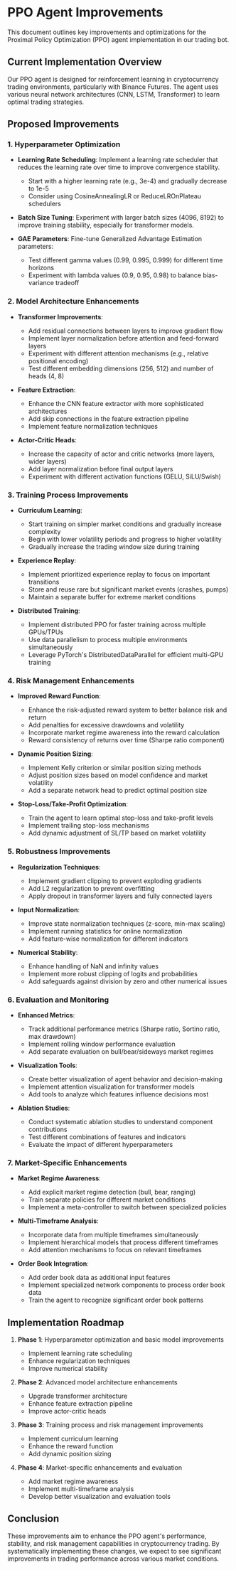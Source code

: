 # PPO Agent Improvements

This document outlines key improvements and optimizations for the Proximal Policy Optimization (PPO) agent implementation in our trading bot.

## Current Implementation Overview

Our PPO agent is designed for reinforcement learning in cryptocurrency trading environments, particularly with Binance Futures. The agent uses various neural network architectures (CNN, LSTM, Transformer) to learn optimal trading strategies.

## Proposed Improvements

### 1. Hyperparameter Optimization

- **Learning Rate Scheduling**: Implement a learning rate scheduler that reduces the learning rate over time to improve convergence stability.
  - Start with a higher learning rate (e.g., 3e-4) and gradually decrease to 1e-5
  - Consider using CosineAnnealingLR or ReduceLROnPlateau schedulers

- **Batch Size Tuning**: Experiment with larger batch sizes (4096, 8192) to improve training stability, especially for transformer models.

- **GAE Parameters**: Fine-tune Generalized Advantage Estimation parameters:
  - Test different gamma values (0.99, 0.995, 0.999) for different time horizons
  - Experiment with lambda values (0.9, 0.95, 0.98) to balance bias-variance tradeoff

### 2. Model Architecture Enhancements

- **Transformer Improvements**:
  - Add residual connections between layers to improve gradient flow
  - Implement layer normalization before attention and feed-forward layers
  - Experiment with different attention mechanisms (e.g., relative positional encoding)
  - Test different embedding dimensions (256, 512) and number of heads (4, 8)

- **Feature Extraction**:
  - Enhance the CNN feature extractor with more sophisticated architectures
  - Add skip connections in the feature extraction pipeline
  - Implement feature normalization techniques

- **Actor-Critic Heads**:
  - Increase the capacity of actor and critic networks (more layers, wider layers)
  - Add layer normalization before final output layers
  - Experiment with different activation functions (GELU, SiLU/Swish)

### 3. Training Process Improvements

- **Curriculum Learning**:
  - Start training on simpler market conditions and gradually increase complexity
  - Begin with lower volatility periods and progress to higher volatility
  - Gradually increase the trading window size during training

- **Experience Replay**:
  - Implement prioritized experience replay to focus on important transitions
  - Store and reuse rare but significant market events (crashes, pumps)
  - Maintain a separate buffer for extreme market conditions

- **Distributed Training**:
  - Implement distributed PPO for faster training across multiple GPUs/TPUs
  - Use data parallelism to process multiple environments simultaneously
  - Leverage PyTorch's DistributedDataParallel for efficient multi-GPU training

### 4. Risk Management Enhancements

- **Improved Reward Function**:
  - Enhance the risk-adjusted reward system to better balance risk and return
  - Add penalties for excessive drawdowns and volatility
  - Incorporate market regime awareness into the reward calculation
  - Reward consistency of returns over time (Sharpe ratio component)

- **Dynamic Position Sizing**:
  - Implement Kelly criterion or similar position sizing methods
  - Adjust position sizes based on model confidence and market volatility
  - Add a separate network head to predict optimal position size

- **Stop-Loss/Take-Profit Optimization**:
  - Train the agent to learn optimal stop-loss and take-profit levels
  - Implement trailing stop-loss mechanisms
  - Add dynamic adjustment of SL/TP based on market volatility

### 5. Robustness Improvements

- **Regularization Techniques**:
  - Implement gradient clipping to prevent exploding gradients
  - Add L2 regularization to prevent overfitting
  - Apply dropout in transformer layers and fully connected layers

- **Input Normalization**:
  - Improve state normalization techniques (z-score, min-max scaling)
  - Implement running statistics for online normalization
  - Add feature-wise normalization for different indicators

- **Numerical Stability**:
  - Enhance handling of NaN and infinity values
  - Implement more robust clipping of logits and probabilities
  - Add safeguards against division by zero and other numerical issues

### 6. Evaluation and Monitoring

- **Enhanced Metrics**:
  - Track additional performance metrics (Sharpe ratio, Sortino ratio, max drawdown)
  - Implement rolling window performance evaluation
  - Add separate evaluation on bull/bear/sideways market regimes

- **Visualization Tools**:
  - Create better visualization of agent behavior and decision-making
  - Implement attention visualization for transformer models
  - Add tools to analyze which features influence decisions most

- **Ablation Studies**:
  - Conduct systematic ablation studies to understand component contributions
  - Test different combinations of features and indicators
  - Evaluate the impact of different hyperparameters

### 7. Market-Specific Enhancements

- **Market Regime Awareness**:
  - Add explicit market regime detection (bull, bear, ranging)
  - Train separate policies for different market conditions
  - Implement a meta-controller to switch between specialized policies

- **Multi-Timeframe Analysis**:
  - Incorporate data from multiple timeframes simultaneously
  - Implement hierarchical models that process different timeframes
  - Add attention mechanisms to focus on relevant timeframes

- **Order Book Integration**:
  - Add order book data as additional input features
  - Implement specialized network components to process order book data
  - Train the agent to recognize significant order book patterns

## Implementation Roadmap

1. **Phase 1**: Hyperparameter optimization and basic model improvements
   - Implement learning rate scheduling
   - Enhance regularization techniques
   - Improve numerical stability

2. **Phase 2**: Advanced model architecture enhancements
   - Upgrade transformer architecture
   - Enhance feature extraction pipeline
   - Improve actor-critic heads

3. **Phase 3**: Training process and risk management improvements
   - Implement curriculum learning
   - Enhance the reward function
   - Add dynamic position sizing

4. **Phase 4**: Market-specific enhancements and evaluation
   - Add market regime awareness
   - Implement multi-timeframe analysis
   - Develop better visualization and evaluation tools

## Conclusion

These improvements aim to enhance the PPO agent's performance, stability, and risk management capabilities in cryptocurrency trading. By systematically implementing these changes, we expect to see significant improvements in trading performance across various market conditions.
